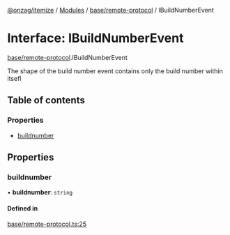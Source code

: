 [@onzag/itemize](../README.md) / [Modules](../modules.md) / [base/remote-protocol](../modules/base_remote_protocol.md) / IBuildNumberEvent

# Interface: IBuildNumberEvent

[base/remote-protocol](../modules/base_remote_protocol.md).IBuildNumberEvent

The shape of the build number event contains only the build number
within itsefl

## Table of contents

### Properties

- [buildnumber](base_remote_protocol.IBuildNumberEvent.md#buildnumber)

## Properties

### buildnumber

• **buildnumber**: `string`

#### Defined in

[base/remote-protocol.ts:25](https://github.com/onzag/itemize/blob/5c2808d3/base/remote-protocol.ts#L25)
